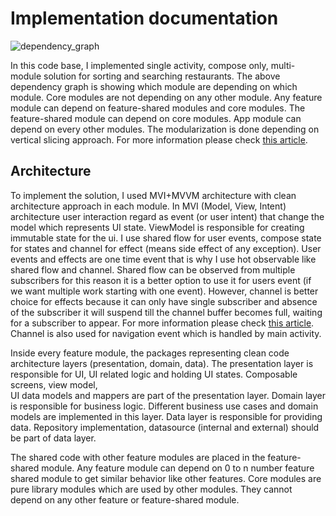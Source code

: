 # Implementation documentation
![dependency_graph](https://user-images.githubusercontent.com/26042899/192104564-0ef41403-8e14-4384-a975-420ea65a725d.png)

In this code base, I implemented single activity, compose only, multi-module solution for sorting and searching restaurants. 
The above dependency graph is showing which module are depending on which module. Core modules are not depending on any other 
module. Any feature module can depend on feature-shared modules and core modules. The feature-shared module can depend on
core modules. App module can depend on every other modules. The modularization is done depending on vertical slicing approach. 
For more information please check [this article](https://jeroenmols.com/blog/2019/03/18/modularizationarchitecture/).

## Architecture
To implement the solution, I used MVI+MVVM architecture with clean architecture
approach in each module. In MVI (Model, View, Intent) architecture user interaction regard as event (or user intent)
that change the model which represents UI state. ViewModel is responsible for creating immutable state
for the ui. I use shared flow for user events, compose state for states and channel for effect
(means side effect of any exception). User events and effects are one time event that is why I use
hot observable like shared flow and channel. Shared flow can be observed from multiple subscribers for this reason
it is a better option to use it for users event (if we want multiple work starting with one event). However,
channel is better choice for effects because it can only have single subscriber and absence of the subscriber it will
suspend till the channel buffer becomes full, waiting for a subscriber to appear. For more information please check
[this article](https://elizarov.medium.com/shared-flows-broadcast-channels-899b675e805c). Channel is also used for
navigation event which is handled by main activity.

Inside every feature module, the packages representing clean code architecture layers (presentation, domain, data). 
The presentation layer is responsible for UI, UI related logic and holding UI states. Composable screens, view model,  
UI data models and mappers are part of the presentation layer. Domain layer is responsible for business logic. Different business
use cases and domain models are implemented in this layer. Data layer is responsible for providing data. Repository 
implementation, datasource (internal and external) should be part of data layer. 

The shared code with other feature modules are placed in the feature-shared module. Any feature module can depend on 0 to n number 
feature shared module to get similar behavior like other features. Core modules are pure library modules which are used by other modules.
They cannot depend on any other feature or feature-shared module. 
